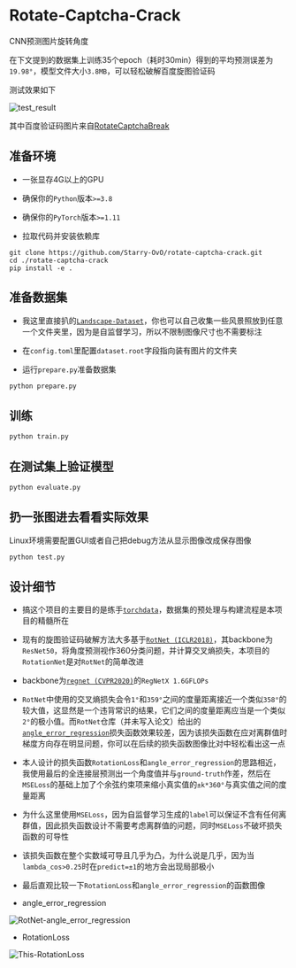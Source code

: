 # Rotate-Captcha-Crack

CNN预测图片旋转角度

在下文提到的数据集上训练35个epoch（耗时30min）得到的平均预测误差为`19.98°`，模型文件大小`3.8MB`，可以轻松破解百度旋图验证码

测试效果如下

![test_result](https://github.com/Starry-OvO/Rotate-Captcha-Crack/blob/master/figures/test_result.png)

其中百度验证码图片来自[RotateCaptchaBreak](https://github.com/chencchen/RotateCaptchaBreak/tree/master/data/baiduCaptcha)

## 准备环境

+ 一张显存4G以上的GPU

+ 确保你的`Python`版本`>=3.8`

+ 确保你的`PyTorch`版本`>=1.11`

+ 拉取代码并安装依赖库

```shell
git clone https://github.com/Starry-OvO/rotate-captcha-crack.git
cd ./rotate-captcha-crack
pip install -e .
```

## 准备数据集

+ 我这里直接扒的[`Landscape-Dataset`](https://github.com/yuweiming70/Landscape-Dataset)，你也可以自己收集一些风景照放到任意一个文件夹里，因为是自监督学习，所以不限制图像尺寸也不需要标注

+ 在`config.toml`里配置`dataset.root`字段指向装有图片的文件夹

+ 运行`prepare.py`准备数据集

```bash
python prepare.py
```

## 训练

```bash
python train.py
```

## 在测试集上验证模型

```bash
python evaluate.py
```

## 扔一张图进去看看实际效果

Linux环境需要配置GUI或者自己把debug方法从显示图像改成保存图像

```bash
python test.py
```

## 设计细节

+ 搞这个项目的主要目的是练手[`torchdata`](https://pytorch.org/data/beta/index.html)，数据集的预处理与构建流程是本项目的精髓所在

+ 现有的旋图验证码破解方法大多基于[`RotNet (ICLR2018)`](https://arxiv.org/abs/1803.07728)，其backbone为`ResNet50`，将角度预测视作360分类问题，并计算交叉熵损失，本项目的`RotationNet`是对`RotNet`的简单改进

+ backbone为[`regnet (CVPR2020)`](https://arxiv.org/abs/2003.13678)的`RegNetX 1.6GFLOPs`

+ `RotNet`中使用的交叉熵损失会令`1°`和`359°`之间的度量距离接近一个类似`358°`的较大值，这显然是一个违背常识的结果，它们之间的度量距离应当是一个类似`2°`的极小值。而`RotNet`仓库（并未写入论文）给出的[`angle_error_regression`](https://github.com/d4nst/RotNet/blob/a56ea59818bbdd76d4dd8d83b8bbbaae6a802310/utils.py#L30-L36)损失函数效果较差，因为该损失函数在应对离群值时梯度方向存在明显问题，你可以在后续的损失函数图像比对中轻松看出这一点

+ 本人设计的损失函数`RotationLoss`和`angle_error_regression`的思路相近，我使用最后的全连接层预测出一个角度值并与`ground-truth`作差，然后在`MSELoss`的基础上加了个余弦约束项来缩小真实值的`±k*360°`与真实值之间的度量距离

+ 为什么这里使用`MSELoss`，因为自监督学习生成的`label`可以保证不含有任何离群值，因此损失函数设计不需要考虑离群值的问题，同时`MSELoss`不破坏损失函数的可导性

+ 该损失函数在整个实数域可导且几乎为凸，为什么说是几乎，因为当`lambda_cos>0.25`时在`predict=±1`的地方会出现局部极小

+ 最后直观比较一下`RotationLoss`和`angle_error_regression`的函数图像

- angle_error_regression

![RotNet-angle_error_regression](https://github.com/Starry-OvO/Rotate-Captcha-Crack/blob/master/figures/RotNet-angle_error_regression.png)

- RotationLoss

![This-RotationLoss](https://github.com/Starry-OvO/Rotate-Captcha-Crack/blob/master/figures/This-RotationLoss.png)
